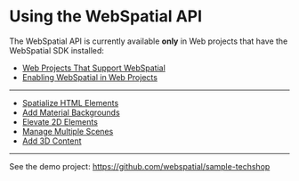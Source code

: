 # Using the WebSpatial API

The WebSpatial API is currently available **only** in Web projects that have the WebSpatial SDK installed:

- [Web Projects That Support WebSpatial](../web-projects-that-support-webspatial/README.md)
- [Enabling WebSpatial in Web Projects](../enabling-webspatial-in-web-projects/README.md)

---

- [Spatialize HTML Elements](spatialize-html-elements.md)
- [Add Material Backgrounds](add-material-backgrounds.md)
- [Elevate 2D Elements](elevate-2d-elements.md)
- [Manage Multiple Scenes](manage-multiple-scenes.md)
- [Add 3D Content](add-3d-content.md)

---

See the demo project: <https://github.com/webspatial/sample-techshop>
